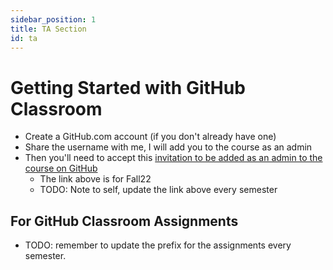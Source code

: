 ```yaml
---
sidebar_position: 1
title: TA Section
id: ta
---
```

# Getting Started with GitHub Classroom
- Create a GitHub.com account (if you don't already have one)
- Share the username with me, I will add you to the course as an admin
- Then you'll need to accept this [invitation to be added as an admin to the course on GitHub](https://classroom.github.com/classrooms/102632429-it4063c-fall22)
  - The link above is for Fall22
  - TODO: Note to self, update the link above every semester


## For GitHub Classroom Assignments
- TODO: remember to update the prefix for the assignments every semester.